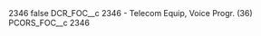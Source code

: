 <?xml version="1.0" encoding="UTF-8"?>
<CustomMetadata xmlns="http://soap.sforce.com/2006/04/metadata" xmlns:xsi="http://www.w3.org/2001/XMLSchema-instance" xmlns:xsd="http://www.w3.org/2001/XMLSchema">
    <label>2346</label>
    <protected>false</protected>
    <values>
        <field>DCR_FOC__c</field>
        <value xsi:type="xsd:string">2346 - Telecom Equip, Voice Progr. (36)</value>
    </values>
    <values>
        <field>PCORS_FOC__c</field>
        <value xsi:type="xsd:string">2346</value>
    </values>
</CustomMetadata>
